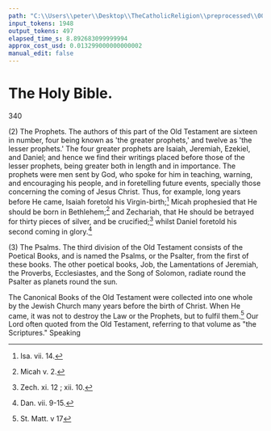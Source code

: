 ```yaml
---
path: "C:\\Users\\peter\\Desktop\\TheCatholicReligion\\preprocessed\\00359.jpg"
input_tokens: 1948
output_tokens: 497
elapsed_time_s: 8.892683099999994
approx_cost_usd: 0.013299000000000002
manual_edit: false
---
```

# The Holy Bible.

340

(2) The Prophets. The authors of this part of
the Old Testament are sixteen in number, four
being known as 'the greater prophets,' and
twelve as 'the lesser prophets.' The four greater
prophets are Isaiah, Jeremiah, Ezekiel, and
Daniel; and hence we find their writings placed
before those of the lesser prophets, being greater
both in length and in importance. The prophets
were men sent by God, who spoke for him in
teaching, warning, and encouraging his people,
and in foretelling future events, specially those
concerning the coming of Jesus Christ. Thus,
for example, long years before He came, Isaiah
foretold his Virgin-birth;[^1] Micah prophesied
that He should be born in Bethlehem;[^2] and
Zechariah, that He should be betrayed for thirty
pieces of silver, and be crucified;[^3] whilst Daniel
foretold his second coming in glory.[^4]

(3) The Psalms. The third division of the
Old Testament consists of the Poetical Books,
and is named the Psalms, or the Psalter, from
the first of these books. The other poetical
books, Job, the Lamentations of Jeremiah, the
Proverbs, Ecclesiastes, and the Song of Solomon,
radiate round the Psalter as planets round the
sun.

The Canonical Books of the Old Testament
were collected into one whole by the Jewish
Church many years before the birth of Christ.
When He came, it was not to destroy the Law
or the Prophets, but to fulfil them.[^5] Our Lord
often quoted from the Old Testament, referring
to that volume as "the Scriptures." Speaking

[^1]: Isa. vii. 14.
[^2]: Micah v. 2.
[^3]: Zech. xi. 12 ; xii. 10.
[^4]: Dan. vii. 9-15.
[^5]: St. Matt. v 17